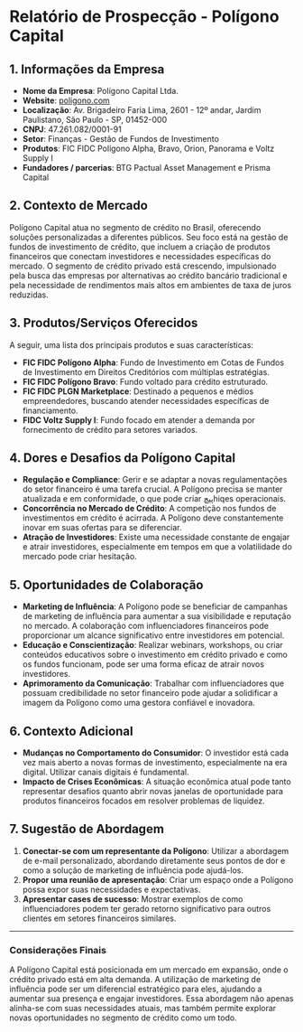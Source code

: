 # Relatório de Prospecção - Polígono Capital

## 1. Informações da Empresa
- **Nome da Empresa**: Polígono Capital Ltda.
- **Website**: [poligono.com](http://www.poligono.com/)
- **Localização**: Av. Brigadeiro Faria Lima, 2601 - 12º andar, Jardim Paulistano, São Paulo - SP, 01452-000
- **CNPJ**: 47.261.082/0001-91
- **Setor**: Finanças - Gestão de Fundos de Investimento
- **Produtos**: FIC FIDC Polígono Alpha, Bravo, Orion, Panorama e Voltz Supply I
- **Fundadores / parcerias**: BTG Pactual Asset Management e Prisma Capital

## 2. Contexto de Mercado
Polígono Capital atua no segmento de crédito no Brasil, oferecendo soluções personalizadas a diferentes públicos. Seu foco está na gestão de fundos de investimento de crédito, que incluem a criação de produtos financeiros que conectam investidores e necessidades específicas do mercado. O segmento de crédito privado está crescendo, impulsionado pela busca das empresas por alternativas ao crédito bancário tradicional e pela necessidade de rendimentos mais altos em ambientes de taxa de juros reduzidas.

## 3. Produtos/Serviços Oferecidos
A seguir, uma lista dos principais produtos e suas características:
- **FIC FIDC Polígono Alpha**: Fundo de Investimento em Cotas de Fundos de Investimento em Direitos Creditórios com múltiplas estratégias.
- **FIC FIDC Polígono Bravo**: Fundo voltado para crédito estruturado.
- **FIC FIDC PLGN Marketplace**: Destinado a pequenos e médios empreendedores, buscando atender necessidades específicas de financiamento.
- **FIDC Voltz Supply I**: Fundo focado em atender a demanda por fornecimento de crédito para setores variados.

## 4. Dores e Desafios da Polígono Capital
- **Regulação e Compliance**: Gerir e se adaptar a novas regulamentações do setor financeiro é uma tarefa crucial. A Polígono precisa se manter atualizada e em conformidade, o que pode criar پیچhiqes operacionais.
- **Concorrência no Mercado de Crédito**: A competição nos fundos de investimentos em crédito é acirrada. A Polígono deve constantemente inovar em suas ofertas para se diferenciar.
- **Atração de Investidores**: Existe uma necessidade constante de engajar e atrair investidores, especialmente em tempos em que a volatilidade do mercado pode criar hesitação.

## 5. Oportunidades de Colaboração
- **Marketing de Influência**: A Polígono pode se beneficiar de campanhas de marketing de influência para aumentar a sua visibilidade e reputação no mercado. A colaboração com influenciadores financeiros pode proporcionar um alcance significativo entre investidores em potencial.
- **Educação e Conscientização**: Realizar webinars, workshops, ou criar conteúdos educativos sobre o investimento em crédito privado e como os fundos funcionam, pode ser uma forma eficaz de atrair novos investidores.
- **Aprimoramento da Comunicação**: Trabalhar com influenciadores que possuam credibilidade no setor financeiro pode ajudar a solidificar a imagem da Polígono como uma gestora confiável e inovadora.

## 6. Contexto Adicional
- **Mudanças no Comportamento do Consumidor**: O investidor está cada vez mais aberto a novas formas de investimento, especialmente na era digital. Utilizar canais digitais é fundamental.
- **Impacto de Crises Econômicas**: A situação econômica atual pode tanto representar desafios quanto abrir novas janelas de oportunidade para produtos financeiros focados em resolver problemas de liquidez.

## 7. Sugestão de Abordagem
1. **Conectar-se com um representante da Polígono**: Utilizar a abordagem de e-mail personalizado, abordando diretamente seus pontos de dor e como a solução de marketing de influência pode ajudá-los.
2. **Propor uma reunião de apresentação**: Criar um espaço onde a Polígono possa expor suas necessidades e expectativas.
3. **Apresentar cases de sucesso**: Mostrar exemplos de como influenciadores podem ter gerado retorno significativo para outros clientes em setores financeiros similares.

---

### Considerações Finais
A Polígono Capital está posicionada em um mercado em expansão, onde o crédito privado está em alta demanda. A utilização de marketing de influência pode ser um diferencial estratégico para eles, ajudando a aumentar sua presença e engajar investidores. Essa abordagem não apenas alinha-se com suas necessidades atuais, mas também permite explorar novas oportunidades no segmento de crédito como um todo.